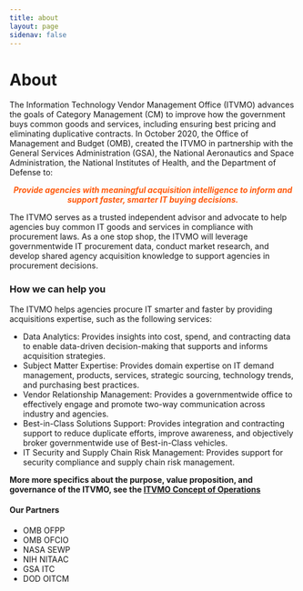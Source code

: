 ```yaml
---
title: about
layout: page
sidenav: false
---
```


# About

The Information Technology Vendor Management Office (ITVMO) advances the goals of Category Management (CM) to improve how the government buys common goods and services, including ensuring best pricing and eliminating duplicative contracts. In October 2020, the Office of Management and Budget (OMB), created the ITVMO in partnership with the General Services Administration (GSA), the National Aeronautics and Space Administration, the National Institutes of Health, and the Department of Defense to:
<p><em style="color:#ff580a;"><center><strong>Provide agencies with meaningful acquisition intelligence to inform and support faster, smarter IT buying decisions.</strong></center></em></p>

<!--## Section heading (h2)-->

The ITVMO serves as a trusted independent advisor and advocate to help agencies buy common IT goods and services in compliance with procurement laws.  As a one stop shop, the ITVMO will leverage governmentwide IT procurement data, conduct market research, and develop shared agency acquisition knowledge to support agencies in procurement decisions. 

### How we can help you

The ITVMO helps agencies procure IT smarter and faster by providing acquisitions expertise, such as the following services:
<ul>
   <li>Data Analytics: Provides insights into cost, spend, and contracting data to enable data-driven decision-making that supports and informs acquisition strategies.</li> 
   <li>Subject Matter Expertise: Provides domain expertise on IT demand management, products, services, strategic sourcing, technology trends, and purchasing best practices.</li> 
   <li>Vendor Relationship Management: Provides a governmentwide office to effectively engage and promote two-way communication across industry and agencies.</li>
   <li>Best-in-Class Solutions Support: Provides integration and contracting support to reduce duplicate efforts, improve awareness, and objectively broker governmentwide use of Best-in-Class vehicles.</li>
   <li>IT Security and Supply Chain Risk Management: Provides support for security compliance and supply chain risk management.</li>
</ul>
<p><strong>More more specifics about the purpose, value proposition, and governance of the ITVMO, see the <a href="">ITVMO Concept of Operations</a></strong></p>

#### Our Partners

<ul>
   <li>OMB OFPP</li>
   <li>OMB OFCIO</li>
   <li>NASA SEWP</li>
   <li>NIH NITAAC</li>
   <li>GSA ITC</li>
   <li>DOD OITCM</li>
</ul>
